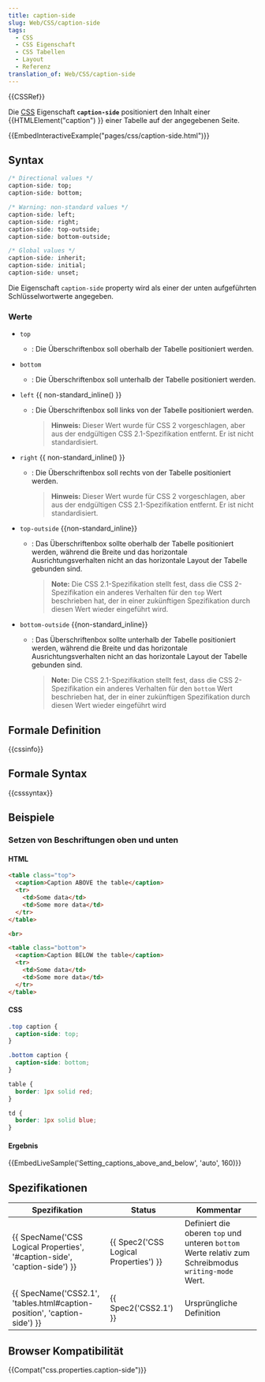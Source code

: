 ```yaml
---
title: caption-side
slug: Web/CSS/caption-side
tags:
  - CSS
  - CSS Eigenschaft
  - CSS Tabellen
  - Layout
  - Referenz
translation_of: Web/CSS/caption-side
---
```

{{CSSRef}}

Die [CSS](/de/docs/Web/CSS "CSS") Eigenschaft **`caption-side`** positioniert den Inhalt einer {{HTMLElement("caption") }} einer Tabelle auf der angegebenen Seite.

{{EmbedInteractiveExample("pages/css/caption-side.html")}}

## Syntax

```css
/* Directional values */
caption-side: top;
caption-side: bottom;

/* Warning: non-standard values */
caption-side: left;
caption-side: right;
caption-side: top-outside;
caption-side: bottom-outside;

/* Global values */
caption-side: inherit;
caption-side: initial;
caption-side: unset;
```

Die Eigenschaft `caption-side` property wird als einer der unten aufgeführten Schlüsselwortwerte angegeben.

### Werte

- `top`
  - : Die Überschriftenbox soll oberhalb der Tabelle positioniert werden.
- `bottom`
  - : Die Überschriftenbox soll unterhalb der Tabelle positioniert werden.
- `left` {{ non-standard_inline() }}

  - : Die Überschriftenbox soll links von der Tabelle positioniert werden.

    > **Hinweis:** Dieser Wert wurde für CSS 2 vorgeschlagen, aber aus der endgültigen CSS 2.1-Spezifikation entfernt. Er ist nicht standardisiert.

- `right` {{ non-standard_inline() }}

  - : Die Überschriftenbox soll rechts von der Tabelle positioniert werden.

    > **Hinweis:** Dieser Wert wurde für CSS 2 vorgeschlagen, aber aus der endgültigen CSS 2.1-Spezifikation entfernt. Er ist nicht standardisiert.

- `top-outside` {{non-standard_inline}}

  - : Das Überschriftenbox sollte oberhalb der Tabelle positioniert werden, während die Breite und das horizontale Ausrichtungsverhalten nicht an das horizontale Layout der Tabelle gebunden sind.

    > **Note:** Die CSS 2.1-Spezifikation stellt fest, dass die CSS 2-Spezifikation ein anderes Verhalten für den `top` Wert beschrieben hat, der in einer zukünftigen Spezifikation durch diesen Wert wieder eingeführt wird.

- `bottom-outside` {{non-standard_inline}}

  - : Das Überschriftenbox sollte unterhalb der Tabelle positioniert werden, während die Breite und das horizontale Ausrichtungsverhalten nicht an das horizontale Layout der Tabelle gebunden sind.

    > **Note:** Die CSS 2.1-Spezifikation stellt fest, dass die CSS 2-Spezifikation ein anderes Verhalten für den `bottom` Wert beschrieben hat, der in einer zukünftigen Spezifikation durch diesen Wert wieder eingeführt wird

## Formale Definition

{{cssinfo}}

## Formale Syntax

{{csssyntax}}

## Beispiele

### Setzen von Beschriftungen oben und unten

#### HTML

```html
<table class="top">
  <caption>Caption ABOVE the table</caption>
  <tr>
    <td>Some data</td>
    <td>Some more data</td>
  </tr>
</table>

<br>

<table class="bottom">
  <caption>Caption BELOW the table</caption>
  <tr>
    <td>Some data</td>
    <td>Some more data</td>
  </tr>
</table>
```

#### CSS

```css
.top caption {
  caption-side: top;
}

.bottom caption {
  caption-side: bottom;
}

table {
  border: 1px solid red;
}

td {
  border: 1px solid blue;
}
```

#### Ergebnis

{{EmbedLiveSample('Setting_captions_above_and_below', 'auto', 160)}}

## Spezifikationen

| Spezifikation                                                                                    | Status                                           | Kommentar                                                                                           |
| ------------------------------------------------------------------------------------------------ | ------------------------------------------------ | --------------------------------------------------------------------------------------------------- |
| {{ SpecName('CSS Logical Properties', '#caption-side', 'caption-side') }} | {{ Spec2('CSS Logical Properties') }} | Definiert die oberen `top` und unteren `bottom` Werte relativ zum Schreibmodus `writing-mode` Wert. |
| {{ SpecName('CSS2.1', 'tables.html#caption-position', 'caption-side') }} | {{ Spec2('CSS2.1') }}                     | Ursprüngliche Definition                                                                            |

## Browser Kompatibilität

{{Compat("css.properties.caption-side")}}
